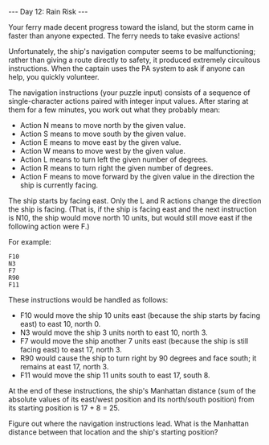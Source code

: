 --- Day 12: Rain Risk ---

Your ferry made decent progress toward the island, but the storm came in faster than anyone expected. The ferry needs to take 
evasive actions!

Unfortunately, the ship's navigation computer seems to be malfunctioning; rather than giving a route directly to safety, it 
produced extremely circuitous instructions. When the captain uses the PA system to ask if anyone can help, you quickly volunteer.

The navigation instructions (your puzzle input) consists of a sequence of single-character actions paired with integer input 
values. After staring at them for a few minutes, you work out what they probably mean:

- Action N means to move north by the given value.
- Action S means to move south by the given value.
- Action E means to move east by the given value.
- Action W means to move west by the given value.
- Action L means to turn left the given number of degrees.
- Action R means to turn right the given number of degrees.
- Action F means to move forward by the given value in the direction the ship is currently facing.

The ship starts by facing east. Only the L and R actions change the direction the ship is facing. (That is, if the ship is facing 
east and the next instruction is N10, the ship would move north 10 units, but would still move east if the following action were F.)

For example:
```
F10
N3
F7
R90
F11
```
These instructions would be handled as follows:

- F10 would move the ship 10 units east (because the ship starts by facing east) to east 10, north 0.
- N3 would move the ship 3 units north to east 10, north 3.
- F7 would move the ship another 7 units east (because the ship is still facing east) to east 17, north 3.
- R90 would cause the ship to turn right by 90 degrees and face south; it remains at east 17, north 3.
- F11 would move the ship 11 units south to east 17, south 8.

At the end of these instructions, the ship's Manhattan distance (sum of the absolute values of its east/west position and its 
north/south position) from its starting position is 17 + 8 = 25.

Figure out where the navigation instructions lead. What is the Manhattan distance between that location and the ship's starting 
position?
